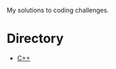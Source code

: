 My solutions to coding challenges.

Directory
=========

* [C++](https://github.com/yeyande/coding-challenges/tree/c++)
